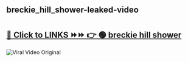 
 ## breckie_hill_shower-leaked-video 

# <h2><a href="https://clipsfans.com/breckie_hill_shower&ref=git">🔗 Click to LINKS ⏩⏩ 👉 🟢 breckie hill shower </a></h2>

<a href="https://clipsfans.com/breckie_hill_shower&ref=git" rel="nofollow" data-target="animated-image.originalLink"><img src="https://i.ibb.co.com/xMMVF88/686577567.gif" alt="Viral Video Original" style="max-width: 100%; display: inline-block;" data-target="animated-image.originalImage"></a>
